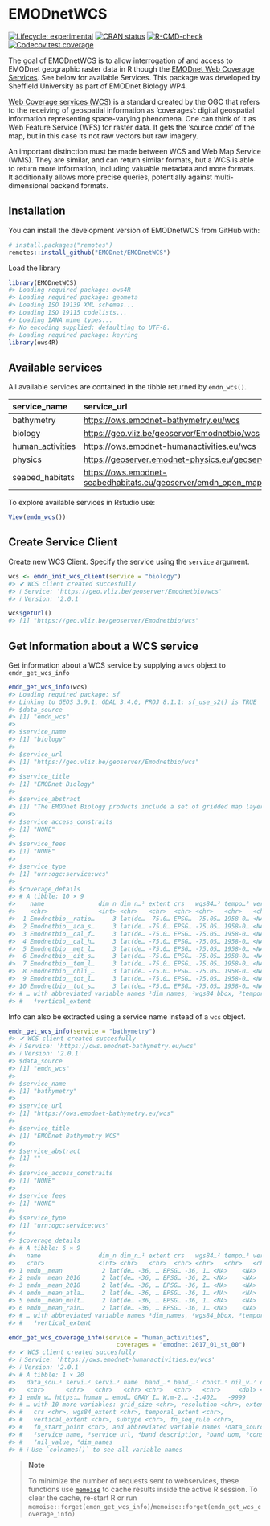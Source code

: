 
<!-- README.md is generated from README.Rmd. Please edit that file -->

# EMODnetWCS

<!-- badges: start -->

[![Lifecycle:
experimental](https://img.shields.io/badge/lifecycle-experimental-orange.svg)](https://lifecycle.r-lib.org/articles/stages.html#experimental)
[![CRAN
status](https://www.r-pkg.org/badges/version/EMODnetWCS)](https://CRAN.R-project.org/package=EMODnetWCS)
[![R-CMD-check](https://github.com/EMODnet/EMODnetWCS/actions/workflows/R-CMD-check.yaml/badge.svg)](https://github.com/EMODnet/EMODnetWCS/actions/workflows/R-CMD-check.yaml)
[![Codecov test
coverage](https://codecov.io/gh/EMODnet/EMODnetWCS/branch/main/graph/badge.svg)](https://app.codecov.io/gh/EMODnet/EMODnetWCS?branch=master)
<!-- badges: end -->

The goal of EMODnetWCS is to allow interrogation of and access to
EMODnet geographic raster data in R though the [EMODnet Web Coverage
Services](https://github.com/EMODnet/Web-Service-Documentation#web-coverage-service-wcs).
See below for available Services. This package was developed by
Sheffield University as part of EMODnet Biology WP4.

[Web Coverage services (WCS)](https://www.ogc.org/standards/wcs) is a
standard created by the OGC that refers to the receiving of geospatial
information as ‘coverages’: digital geospatial information representing
space-varying phenomena. One can think of it as Web Feature Service
(WFS) for raster data. It gets the ‘source code’ of the map, but in this
case its not raw vectors but raw imagery.

An important distinction must be made between WCS and Web Map Service
(WMS). They are similar, and can return similar formats, but a WCS is
able to return more information, including valuable metadata and more
formats. It additionally allows more precise queries, potentially
against multi-dimensional backend formats.

## Installation

You can install the development version of EMODnetWCS from GitHub with:

``` r
# install.packages("remotes")
remotes::install_github("EMODnet/EMODnetWCS")
```

Load the library

``` r
library(EMODnetWCS)
#> Loading required package: ows4R
#> Loading required package: geometa
#> Loading ISO 19139 XML schemas...
#> Loading ISO 19115 codelists...
#> Loading IANA mime types...
#> No encoding supplied: defaulting to UTF-8.
#> Loading required package: keyring
library(ows4R)
```

## Available services

All available services are contained in the tibble returned by
`emdn_wcs()`.

| service_name     | service_url                                                                   |
|:-----------------|:------------------------------------------------------------------------------|
| bathymetry       | <https://ows.emodnet-bathymetry.eu/wcs>                                       |
| biology          | <https://geo.vliz.be/geoserver/Emodnetbio/wcs>                                |
| human_activities | <https://ows.emodnet-humanactivities.eu/wcs>                                  |
| physics          | <https://geoserver.emodnet-physics.eu/geoserver/wcs>                          |
| seabed_habitats  | <https://ows.emodnet-seabedhabitats.eu/geoserver/emdn_open_maplibrary/wcs> |

To explore available services in Rstudio use:

``` r
View(emdn_wcs())
```

## Create Service Client

Create new WCS Client. Specify the service using the `service` argument.

``` r
wcs <- emdn_init_wcs_client(service = "biology")
#> ✔ WCS client created succesfully
#> ℹ Service: 'https://geo.vliz.be/geoserver/Emodnetbio/wcs'
#> ℹ Version: '2.0.1'

wcs$getUrl()
#> [1] "https://geo.vliz.be/geoserver/Emodnetbio/wcs"
```

## Get Information about a WCS service

Get information about a WCS service by supplying a `wcs` object to
`emdn_get_wcs_info`

``` r
emdn_get_wcs_info(wcs)
#> Loading required package: sf
#> Linking to GEOS 3.9.1, GDAL 3.4.0, PROJ 8.1.1; sf_use_s2() is TRUE
#> $data_source
#> [1] "emdn_wcs"
#> 
#> $service_name
#> [1] "biology"
#> 
#> $service_url
#> [1] "https://geo.vliz.be/geoserver/Emodnetbio/wcs"
#> 
#> $service_title
#> [1] "EMODnet Biology"
#> 
#> $service_abstract
#> [1] "The EMODnet Biology products include a set of gridded map layers showing the average abundance of marine species for different time windows (seasonal, annual) using geospatial modelling. The spatial modelling tool used to calculate the gridded abundance maps is based on DIVA. DIVA (Data-Interpolating Variational Analysis) is a tool to create gridded data sets from discrete point measurements of the ocean. For the representation of time dynamics, it was decided to produce gridded maps for sliding time windows, e.g. combining one or more years  in one gridded map, so that relatively smooth animated GIF presentations can be produced that show the essential change over time. EMODnet Biology’s data products include the Operational Ocean Products and Services (OOPS), harvested by ICES."
#> 
#> $service_access_constraits
#> [1] "NONE"
#> 
#> $service_fees
#> [1] "NONE"
#> 
#> $service_type
#> [1] "urn:ogc:service:wcs"
#> 
#> $coverage_details
#> # A tibble: 10 × 9
#>    name               dim_n dim_n…¹ extent crs   wgs84…² tempo…³ verti…⁴ subtype
#>    <chr>              <int> <chr>   <chr>  <chr> <chr>   <chr>   <chr>   <chr>  
#>  1 Emodnetbio__ratio…     3 lat(de… -75.0… EPSG… -75.05… 1958-0… <NA>    Rectif…
#>  2 Emodnetbio__aca_s…     3 lat(de… -75.0… EPSG… -75.05… 1958-0… <NA>    Rectif…
#>  3 Emodnetbio__cal_f…     3 lat(de… -75.0… EPSG… -75.05… 1958-0… <NA>    Rectif…
#>  4 Emodnetbio__cal_h…     3 lat(de… -75.0… EPSG… -75.05… 1958-0… <NA>    Rectif…
#>  5 Emodnetbio__met_l…     3 lat(de… -75.0… EPSG… -75.05… 1958-0… <NA>    Rectif…
#>  6 Emodnetbio__oit_s…     3 lat(de… -75.0… EPSG… -75.05… 1958-0… <NA>    Rectif…
#>  7 Emodnetbio__tem_l…     3 lat(de… -75.0… EPSG… -75.05… 1958-0… <NA>    Rectif…
#>  8 Emodnetbio__chli_…     3 lat(de… -75.0… EPSG… -75.05… 1958-0… <NA>    Rectif…
#>  9 Emodnetbio__tot_l…     3 lat(de… -75.0… EPSG… -75.05… 1958-0… <NA>    Rectif…
#> 10 Emodnetbio__tot_s…     3 lat(de… -75.0… EPSG… -75.05… 1958-0… <NA>    Rectif…
#> # … with abbreviated variable names ¹​dim_names, ²​wgs84_bbox, ³​temporal_extent,
#> #   ⁴​vertical_extent
```

Info can also be extracted using a service name instead of a `wcs`
object.

``` r
emdn_get_wcs_info(service = "bathymetry")
#> ✔ WCS client created succesfully
#> ℹ Service: 'https://ows.emodnet-bathymetry.eu/wcs'
#> ℹ Version: '2.0.1'
#> $data_source
#> [1] "emdn_wcs"
#> 
#> $service_name
#> [1] "bathymetry"
#> 
#> $service_url
#> [1] "https://ows.emodnet-bathymetry.eu/wcs"
#> 
#> $service_title
#> [1] "EMODnet Bathymetry WCS"
#> 
#> $service_abstract
#> [1] ""
#> 
#> $service_access_constraits
#> [1] "NONE"
#> 
#> $service_fees
#> [1] "NONE"
#> 
#> $service_type
#> [1] "urn:ogc:service:wcs"
#> 
#> $coverage_details
#> # A tibble: 6 × 9
#>   name                dim_n dim_n…¹ extent crs   wgs84…² tempo…³ verti…⁴ subtype
#>   <chr>               <int> <chr>   <chr>  <chr> <chr>   <chr>   <chr>   <chr>  
#> 1 emdn__mean           2 lat(de… -36, … EPSG… -36, 1… <NA>    <NA>    Rectif…
#> 2 emdn__mean_2016      2 lat(de… -36, … EPSG… -36, 2… <NA>    <NA>    Rectif…
#> 3 emdn__mean_2018      2 lat(de… -36, … EPSG… -36, 1… <NA>    <NA>    Rectif…
#> 4 emdn__mean_atla…     2 lat(de… -36, … EPSG… -36, 1… <NA>    <NA>    Rectif…
#> 5 emdn__mean_mult…     2 lat(de… -36, … EPSG… -36, 1… <NA>    <NA>    Rectif…
#> 6 emdn__mean_rain…     2 lat(de… -36, … EPSG… -36, 1… <NA>    <NA>    Rectif…
#> # … with abbreviated variable names ¹​dim_names, ²​wgs84_bbox, ³​temporal_extent,
#> #   ⁴​vertical_extent
```

``` r
emdn_get_wcs_coverage_info(service = "human_activities", 
                              coverages = "emodnet:2017_01_st_00")
#> ✔ WCS client created succesfully
#> ℹ Service: 'https://ows.emodnet-humanactivities.eu/wcs'
#> ℹ Version: '2.0.1'
#> # A tibble: 1 × 20
#>   data_sou…¹ servi…² servi…³ name  band_…⁴ band_…⁵ const…⁶ nil_v…⁷ dim_n dim_n…⁸
#>   <chr>      <chr>   <chr>   <chr> <chr>   <chr>   <chr>     <dbl> <int> <chr>  
#> 1 emdn_w… https:… human_… emod… GRAY_I… W.m-2.… -3.402…   -9999     2 x(m):g…
#> # … with 10 more variables: grid_size <chr>, resolution <chr>, extent <chr>,
#> #   crs <chr>, wgs84_extent <chr>, temporal_extent <chr>,
#> #   vertical_extent <chr>, subtype <chr>, fn_seq_rule <chr>,
#> #   fn_start_point <chr>, and abbreviated variable names ¹​data_source,
#> #   ²​service_name, ³​service_url, ⁴​band_description, ⁵​band_uom, ⁶​constraint,
#> #   ⁷​nil_value, ⁸​dim_names
#> # ℹ Use `colnames()` to see all variable names
```

> **Note**
>
> To minimize the number of requests sent to webservices, these
> functions use [`memoise`](https://memoise.r-lib.org/) to cache results
> inside the active R session. To clear the cache, re-start R or run
> `memoise::forget(emdn_get_wcs_info)`/`memoise::forget(emdn_get_wcs_coverage_info)`
